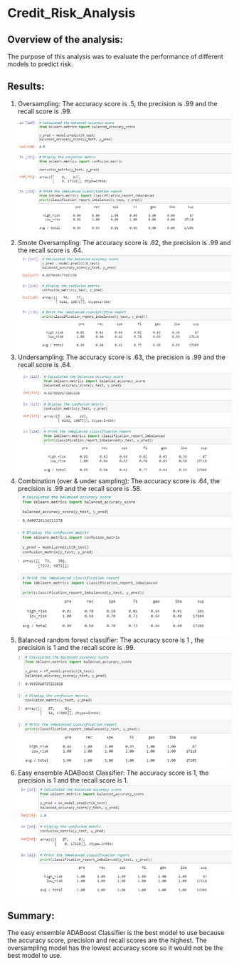 # Credit_Risk_Analysis

## Overview of the analysis: 
The purpose of this analysis was to evaluate the performance of different models to predict risk.

## Results:  
  1. Oversampling: The accuracy score is .5, the precision is .99 and the recall score is .99.
  ![oversample](oversample.PNG)
  2. Smote Oversampling:  The accuracy score is .62, the precision is .99 and the recall score is .64.
  ![SMOTE](SMOTE.PNG)
  3. Undersampling: The accuracy score is .63, the precision is .99 and the recall score is .64.
  ![undersample](undersample.PNG)
  4. Combination (over & under sampling):  The accuracy score is .64, the precision is .99 and the recall score is .58.
   ![combo](combo.PNG)
  5. Balanced random forest classifier:  The accuracy score is 1  , the precision is 1 and the recall score is .99.
  ![forest](forest.PNG)
  6. Easy ensemble ADABoost Classifier:  The accuracy score is 1, the precision is 1 and the recall score is 1.
  ![easy](easy.PNG)

## Summary:
The easy ensemble ADABoost Classifier is the best model to use because the accuracy score, precision and recall scores are the highest. The oversampling model has the lowest accuracy score so it would not be the best model to use. 
